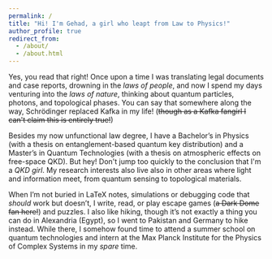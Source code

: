 ```yaml
---
permalink: /
title: "Hi! I'm Gehad, a girl who leapt from Law to Physics!"
author_profile: true
redirect_from: 
  - /about/
  - /about.html
---
```


Yes, you read that right! Once upon a time I was translating legal documents and case reports, drowning in the *laws of people*, and now I spend my days 
venturing into the *laws of nature*, thinking about quantum particles, photons, and topological phases. You can say that somewhere along the way, Schrödinger replaced Kafka in my life! (~~though as a Kafka fangirl I can't claim this is entirely true!~~) 

Besides my now unfunctional law degree, I have a Bachelor’s in Physics (with a thesis on entanglement-based quantum key distribution) and a Master’s in Quantum Technologies (with a thesis on atmospheric effects on free-space QKD). But hey! Don't jump too quickly to the conclusion that I'm a *QKD girl*. My research interests also live also in other areas where light and information meet, from quantum sensing to topological materials.

When I’m not buried in LaTeX notes, simulations or debugging code that *should* work but doesn’t, I write, read, or play escape games (~~a Dark Dome fan here!~~) and puzzles. I also like hiking, though it’s not exactly a thing you can do in Alexandria (Egypt), so I went to Pakistan and Germany to hike instead. While there, I somehow found time to attend a summer school on quantum technologies and intern at the Max Planck Institute for the Physics of Complex Systems in my *spare* time.